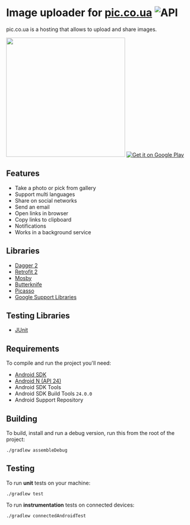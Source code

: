 # Image uploader for [pic.co.ua](http://pic.co.ua) ![API](https://img.shields.io/badge/API-15%2B-brightgreen.svg?style=flat)

pic.co.ua is a hosting that allows to upload and share images.

<img src="https://github.com/vitaliystoyanov/image-uploader-dagger2/raw/master/demo/demo.gif" width="320">

<a href="https://play.google.com/store/apps/details?id=ua.co.pic.imageuploader">
<img alt="Get it on Google Play" src="http://steverichey.github.io/google-play-badge-svg/img/en_get.svg" />
</a>

## Features
- Take a photo or pick from gallery
- Support multi languages
- Share on social networks
- Send an email
- Open links in browser
- Copy links to clipboard
- Notifications
- Works in a background service

## Libraries
* [Dagger 2](http://google.github.io/dagger/)
* [Retrofit 2](http://square.github.io/retrofit/)
* [Mosby](http://hannesdorfmann.com/mosby/)
* [Butterknife](http://jakewharton.github.io/butterknife/)
* [Picasso](http://square.github.io/picasso/)
* [Google Support Libraries](http://developer.android.com/tools/support-library/index.html)

## Testing Libraries
* [JUnit](http://junit.org/junit4/)

## Requirements
To compile and run the project you'll need:

- [Android SDK](http://developer.android.com/sdk/index.html)
- [Android N (API 24)](http://developer.android.com/tools/revisions/platforms.html)
- Android SDK Tools
- Android SDK Build Tools `24.0.0`
- Android Support Repository

Building
--------

To build, install and run a debug version, run this from the root of the project:

```
./gradlew assembleDebug
```

Testing
-------

To run **unit** tests on your machine:

```
./gradlew test
```

To run **instrumentation** tests on connected devices:

```
./gradlew connectedAndroidTest
```
